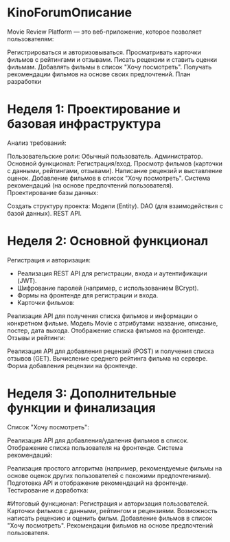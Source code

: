 # KinoForumОписание
Movie Review Platform — это веб-приложение, которое позволяет пользователям:

Регистрироваться и авторизовываться.
Просматривать карточки фильмов с рейтингами и отзывами.
Писать рецензии и ставить оценки фильмам.
Добавлять фильмы в список "Хочу посмотреть".
Получать рекомендации фильмов на основе своих предпочтений.
План разработки
# Неделя 1: Проектирование и базовая инфраструктура
Анализ требований:

Пользовательские роли:
Обычный пользователь.
Администратор.
Основной функционал:
Регистрация/вход.
Просмотр фильмов (карточки с данными, рейтингами, отзывами).
Написание рецензий и выставление оценок.
Добавление фильмов в список "Хочу посмотреть".
Система рекомендаций (на основе предпочтений пользователя).
Проектирование базы данных:


Создать структуру проекта:
Модели (Entity).
DAO (для взаимодействия с базой данных).
REST API.
# Неделя 2: Основной функционал
Регистрация и авторизация:

* Реализация REST API для регистрации, входа и аутентификации (JWT).
* Шифрование паролей (например, с использованием BCrypt).
* Формы на фронтенде для регистрации и входа.
* Карточки фильмов:

Реализация API для получения списка фильмов и информации о конкретном фильме.
Модель Movie с атрибутами: название, описание, постер, дата выхода.
Отображение списка фильмов на фронтенде.
Отзывы и рейтинги:

Реализация API для добавления рецензий (POST) и получения списка отзывов (GET).
Вычисление среднего рейтинга фильма на сервере.
Форма добавления рецензии на фронтенде.
# Неделя 3: Дополнительные функции и финализация
Список "Хочу посмотреть":

Реализация API для добавления/удаления фильмов в список.
Отображение списка пользователя на фронтенде.
Система рекомендаций:

Реализация простого алгоритма (например, рекомендуемые фильмы на основе оценок других пользователей с похожими предпочтениями).
Подготовка API и отображение рекомендаций на фронтенде.
Тестирование и доработка:


#Итоговый функционал:
Регистрация и авторизация пользователей.
Карточки фильмов с данными, рейтингом и рецензиями.
Возможность написать рецензию и оценить фильм.
Добавление фильмов в список "Хочу посмотреть".
Рекомендации фильмов на основе предпочтений пользователя.
